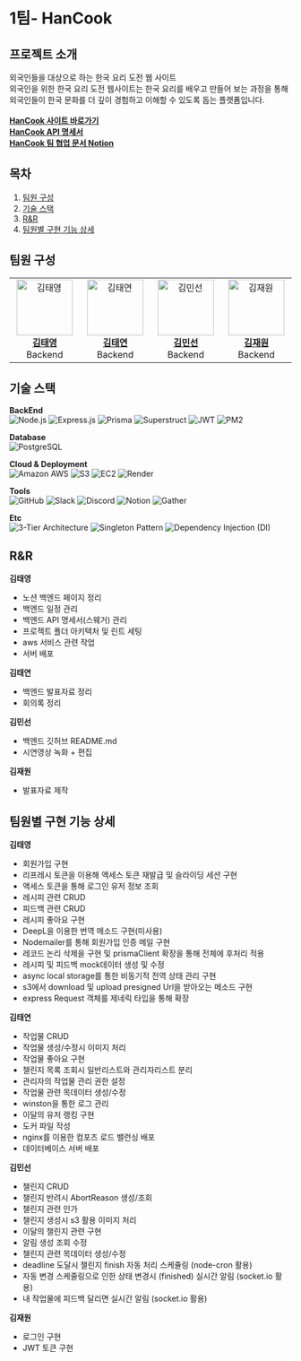 # 1팀- HanCook

## 프로젝트 소개

외국인들을 대상으로 하는 한국 요리 도전 웹 사이트<br>
외국인을 위한 한국 요리 도전 웹사이트는 한국 요리를 배우고 만들어 보는 과정을 통해 외국인들이 한국 문화를 더 깊이 경험하고 이해할 수 있도록 돕는 플랫폼입니다.<br><br>
<b>[HanCook 사이트 바로가기](<https://www.figma.com/design/CdALCm6ocpye0ldqTfVAvf/%5BTEAM-1%5D-HanCook-(Copy)?node-id=0-1&node-type=canvas&t=DWSDbH9clBOT8QhG-0>)</b><br>
<b>[HanCook API 명세서](https://app.swaggerhub.com/apis-docs/CHESHIREBIZZ/HanCook/1.0.3#/)</b> <br>
<b>[HanCook 팀 협업 문서 Notion](https://www.notion.so/ca92bf8470a145829f4dd4e966f78c4c)</b> <br>

## 목차

1. [팀원 구성](#팀원-구성)
2. [기술 스택](#기술-스택)
3. [R&R](#rr)
4. [팀원별 구현 기능 상세](#팀원별-구현-기능-상세)

## 팀원 구성

<table>
  <tr>
    <td align="center" width="200">
      <a href="https://github.com/csbizz">
        <img src="https://avatars.githubusercontent.com/u/95736373?v=4" alt="김태영" width="100" />
        <br />
        <b>김태영</b>  
      </a>
      <br />
      Backend
    </td>
    <td align="center" width="200">
      <a href="https://github.com/taeyeonkim94">
        <img src="https://avatars.githubusercontent.com/u/176233043?v=4" alt="김태연" width="100" />
        <br />
        <b>김태연</b>
      </a>
      <br />
      Backend
    </td>
    <td align="center" width="200">
      <a href="https://github.com/alscksdlek">
        <img src="https://avatars.githubusercontent.com/u/164968618?v=4" alt="김민선" width="100" />
        <br />
        <b>김민선</b>
      </a>
      <br />
      Backend
    </td>
        <td align="center" width="200">
      <a href="https://github.com/galaxy-78">
        <img src="https://avatars.githubusercontent.com/u/81586230?v=4" alt="김재원" width="100" />
        <br />
        <b>김재원</b>
      </a>
      <br />
      Backend
    </td>
  </tr>
</table>

## 기술 스택

**BackEnd** <br>
![Node.js](https://img.shields.io/badge/Node.js-339933?style=flat&logo=node.js&logoColor=white)
![Express.js](https://img.shields.io/badge/Express.js-000000?style=flat&logo=express&logoColor=white)
![Prisma](https://img.shields.io/badge/Prisma-2D3748?style=flat&logo=prisma&logoColor=white)
![Superstruct](https://img.shields.io/badge/Superstruct-F0DB4F?style=flat&logo=javascript&logoColor=black)
![JWT](https://img.shields.io/badge/JWT-000000?style=flat&logo=jsonwebtokens&logoColor=white)
![PM2](https://img.shields.io/badge/PM2-2B037A?style=flat&logo=pm2&logoColor=white)

**Database** <br>
![PostgreSQL](https://img.shields.io/badge/PostgreSQL-336791?style=flat&logo=postgresql&logoColor=white)

**Cloud & Deployment** <br>
![Amazon AWS](https://img.shields.io/badge/Amazon%20AWS-232F3E?style=flat&logo=amazonaws&logoColor=white)
![S3](https://img.shields.io/badge/S3-569A31?style=flat&logo=amazon-s3&logoColor=white)
![EC2](https://img.shields.io/badge/EC2-FF9900?style=flat&logo=amazon-ec2&logoColor=white)
![Render](https://img.shields.io/badge/Render-0466C8?style=flat&logo=render&logoColor=white)

**Tools** <br>
![GitHub](https://img.shields.io/badge/GitHub-181717?style=flat&logo=github&logoColor=white)
![Slack](https://img.shields.io/badge/Slack-4A154B?style=flat&logo=slack&logoColor=white)
![Discord](https://img.shields.io/badge/Discord-5865F2?style=flat&logo=discord&logoColor=white)
![Notion](https://img.shields.io/badge/Notion-000000?style=flat&logo=notion&logoColor=white)
![Gather](https://img.shields.io/badge/Gather-3A2EDE?style=flat&logo=gather&logoColor=white)

**Etc** <br>
![3-Tier Architecture](https://img.shields.io/badge/3--Tier%20Architecture-0052CC?style=flat&logo=architect&logoColor=white)
![Singleton Pattern](https://img.shields.io/badge/Singleton%20Pattern-0052CC?style=flat&logo=patterns&logoColor=white)
![Dependency Injection (DI)](https://img.shields.io/badge/Dependency%20Injection-0052CC?style=flat&logo=injection&logoColor=white)

## R&R

**김태영**

- 노션 백엔드 페이지 정리
- 백엔드 일정 관리
- 백엔드 API 명세서(스웨거) 관리
- 프로젝트 폴더 아키텍처 및 린트 세팅
- aws 서비스 관련 작업
- 서버 배포

**김태연**

- 백엔드 발표자료 정리
- 회의록 정리

**김민선**

- 백엔드 깃허브 README.md
- 시연영상 녹화 + 편집

**김재원**

- 발표자료 제작

## 팀원별 구현 기능 상세

**김태영**

- 회원가입 구현
- 리프레시 토큰을 이용해 액세스 토큰 재발급 및 슬라이딩 세션 구현
- 액세스 토큰을 통해 로그인 유저 정보 조회
- 레시피 관련 CRUD
- 피드백 관련 CRUD
- 레시피 좋아요 구현
- DeepL을 이용한 번역 메소드 구현(미사용)
- Nodemailer를 통해 회원가입 인증 메일 구현
- 레코드 논리 삭제을 구현 및 prismaClient 확장을 통해 전체에 후처리 적용
- 레시피 및 피드백 mock데이터 생성 및 수정
- async local storage를 통한 비동기적 전역 상태 관리 구현
- s3에서 download 및 upload presigned Url을 받아오는 메소드 구현
- express Request 객체를 제네릭 타입을 통해 확장

**김태연**

- 작업물 CRUD
- 작업물 생성/수정시 이미지 처리
- 작업물 좋아요 구현
- 챌린지 목록 조회시 일반리스트와 관리자리스트 분리
- 관리자의 작업물 관리 권한 설정
- 작업물 관련 목데이터 생성/수정
- winston을 통한 로그 관리
- 이달의 유저 랭킹 구현
- 도커 파일 작성
- nginx를 이용한 컴포즈 로드 밸런싱 배포
- 데이터베이스 서버 배포

**김민선**

- 챌린지 CRUD
- 챌린지 반려시 AbortReason 생성/조회
- 챌린지 관련 인가
- 챌린지 생성시 s3 활용 이미지 처리
- 이달의 챌린지 관련 구현
- 알림 생성 조회 수정
- 챌린지 관련 목데이터 생성/수정
- deadline 도달시 챌린지 finish 자동 처리 스케쥴링 (node-cron 활용)
- 자동 변경 스케줄링으로 인한 상태 변경시 (finished) 실시간 알림 (socket.io 활용)
- 내 작업물에 피드백 달리면 실시간 알림 (socket.io 활용)

**김재원**

- 로그인 구현
- JWT 토큰 구현
